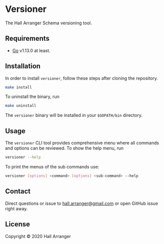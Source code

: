# Versioner

The Hall Arranger Schema versioning tool.

## Requirements

* [Go](https://golang.org/) v1.13.0 at least.

## Installation

In order to install `versioner`, follow these steps after
cloning the repository.

```sh
make install
```

To uninstall the binary, run

```sh
make uninstall
```

The `versioner` binary will be installed in your `$GOPATH/bin` directory.

## Usage

The `versioner` CLI tool provides comprehensive menu where all commands and options can be reviewed. To show the help menu, run

```sh
versioner --help
```

To print the menus of the sub commands use:

```sh
versioner [options] <command> [options] <sub-command> --help
```

## Contact

Direct questions or issue to hall.arranger@gmail.com or open GitHub issue right away.

## License

Copyright © 2020 Hall Arranger
